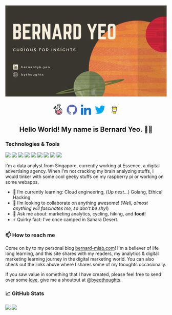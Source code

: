 # [![bernard yeo header](assets/bernardyeo.png)](https://bernard-mlab.com)
<p align='center'>
<a href="https://bernard-mlab.com/"><img height="32" src="assets/android-chrome-192x192.png?raw=true"></a>&nbsp;&nbsp;
<a href="https://github.com/bernard-mlab?tab=repositories"><img height="32" src="assets/github.png?raw=true"></a>&nbsp;&nbsp;
<a href="https://www.linkedin.com/in/bernardyk-yeo/"><img height="32" src="assets/linkedin.png?raw=true"></a>&nbsp;&nbsp;
<a href="https://twitter.com/byeothoughts"><img height="32" src="assets/twitter.png?raw=true"></a>&nbsp;&nbsp;
<a href="https://www.buymeacoffee.com/bernard"><img height="32" src="assets/buymeacoffee.png?raw=true"></a>
</p>

<h2 align="center">Hello World! My name is Bernard Yeo. 👋🏼 </h2>

<h3 align="left"> Technologies & Tools </h3>

![](https://img.shields.io/badge/OS-Linux-informational?style=flat&logo=linux&logoColor=white&color=00C7B7)
![](https://img.shields.io/badge/OS-Win10-informational?style=flat&logo=windows&logoColor=white&color=00C7B7)
![](https://img.shields.io/badge/Editor-VSCode-informational?style=flat&logo=visual-studio-code&logoColor=white&color=00C7B7)
![](https://img.shields.io/badge/Code-Python-informational?style=flat&logo=python&logoColor=white&color=00C7B7)
![](https://img.shields.io/badge/Code-Golang-informational?style=flat&logo=go&logoColor=white&color=00C7B7)
![](https://img.shields.io/badge/Shell-Bash-informational?style=flat&logo=gnu-bash&logoColor=white&color=00C7B7)
![](https://img.shields.io/badge/Cloud-Google_Cloud_Platform-informational?style=flat&logo=google-cloud&logoColor=white&color=00C7B7)
![](https://img.shields.io/badge/Cloud-Netlify-informational?style=flat&logo=netlify&logoColor=white&color=00C7B7)
![](https://img.shields.io/badge/IoT-RaspberryPi-informational?style=flat&logo=raspberry-pi&logoColor=white&color=00C7B7)

I'm a data analyst from Singapore, currently working at Essence, a digital advertising agency. When I'm not cracking my brain analyzing stuffs, I would tinker with some cool geeky stuffs on my raspberry pi or working on some webapps.

- 🌱 I’m currently learning: Cloud engineering, (_Up next..._) Golang, Ethical Hacking
- 👯 I’m looking to collaborate on anything awesome! (_Well, almost anything will fascinates me, so don't be shy!_)
- 💬 Ask me about: marketing analytics, cycling, hiking, and **food**!
- ⚡ Quirky fact: I've once camped in Sahara Desert. 

<h3 align="left"> 📫 How to reach me </h3>

Come on by to my personal blog [bernard-mlab.com](https://bernard-mlab.com/)! I'm a believer of life long learning, and this site shares with my readers, my analytics & digital marketing learning journey in the digital marketing world. You can also check out the links above where I shares some of my thoughts occasionally.

If you saw value in something that I have created, please feel free to send over some [love](https://www.buymeacoffee.com/bernard), give me a shoutout at [@byeothoughts](https://twitter.com/byeothoughts).  


<h3 align="left"> &#x1f4c8; GitHub Stats </h3>

<a href="https://github.com/bernard-mlab/bernard-mlab">
  <img align="center" src="https://github-readme-stats.vercel.app/api/top-langs/?username=bernard-mlab&theme=algolia&layout=compact&line_height=27&card_width=445&bg_color=393630&title_color=f7efdc" />
</a>
<a href="ttps://github.com/bernard-mlab/bernard-mlab">
  <img align="center" src="https://github-readme-stats.vercel.app/api?username=bernard-mlab&include_all_commits=true&count_private=true&show_icons=true&theme=algolia&line_height=27&bg_color=393630&title_color=f7efdc" />
</a>





<!-- Resources -->
<!-- Icons: https://simpleicons.org/ -->
<!-- GitHub Stats: https://github.com/anuraghazra/github-readme-stats -->
<!-- Emojis: https://emojipedia.org/emoji/ -->
<!-- HTML Emojis: https://www.fileformat.info/index.htm -->
<!-- Shields: https://shields.io/ -->

<!--
**bernard-mlab/bernard-mlab** is a ✨ _special_ ✨ repository because its `README.md` (this file) appears on your GitHub profile.
Here are some ideas to get you started:
- 🔭 I’m currently working on ...
- 🌱 I’m currently learning ...
- 👯 I’m looking to collaborate on ...
- 🤔 I’m looking for help with ...
- 💬 Ask me about ...
- 📫 How to reach me: ...
- 😄 Pronouns: ...
- ⚡ Fun fact: ...
-->
